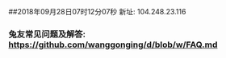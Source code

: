 ##2018年09月28日07时12分07秒 新址: 104.248.23.116
### 兔友常见问题及解答: https://github.com/wanggonging/d/blob/w/FAQ.md
